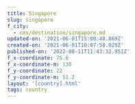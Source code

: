 ```yaml
---
title: Singapore
slug: singapore
f_city:
  - cms/destination/singapore.md
updated-on: '2021-06-01T15:00:48.869Z'
created-on: '2021-06-01T10:07:58.029Z'
published-on: '2022-08-11T11:43:32.951Z'
f_x-coordinate: 75.6
f_x-coordinate-m: 130
f_y-coordinate: 22
f_y-coordinate-m: 51.2
layout: '[country].html'
tags: country
---
```



